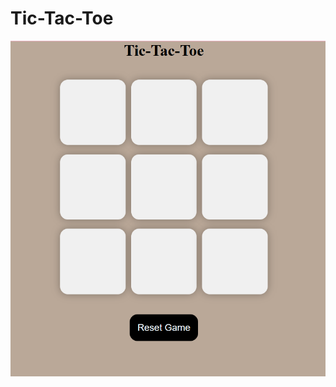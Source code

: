# Tic-Tac-Toe

![Home - Google Chrome 12_11_2023 3_01_45 PM](https://github.com/Shahria-shawmi/Tic-tac-toe-Game/blob/main/ss/1.png)
